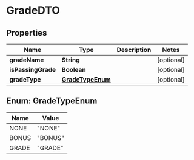 

# GradeDTO


## Properties

| Name | Type | Description | Notes |
|------------ | ------------- | ------------- | -------------|
|**gradeName** | **String** |  |  [optional] |
|**isPassingGrade** | **Boolean** |  |  [optional] |
|**gradeType** | [**GradeTypeEnum**](#GradeTypeEnum) |  |  [optional] |



## Enum: GradeTypeEnum

| Name | Value |
|---- | -----|
| NONE | &quot;NONE&quot; |
| BONUS | &quot;BONUS&quot; |
| GRADE | &quot;GRADE&quot; |



